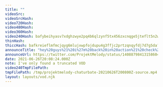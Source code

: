 ```yaml
---
title: ""
videoSrc: 
videoSrcHash: 
video720Hash: 
video480Hash: 
video360Hash: 
video240Hash: bafybeihyasv7xdghzwye2pq4b6qlzynf5tx456zxcnqge5jteflt5n2wwy?filename=projektmelody-chaturbate-20210626T200800Z-240p.mp4
thinHash: 
thiccHash: bafkreieflmfmcjqyg6mlujxwpfojdupu4g3ffjc2prtzqnqyfdj7d7g5da?filename=20210626T200800Z-thicc.jpg
announceTitle: "hey%20guys%21%20i%27m%20back%20in%20action%21%20check%20me%20out%20here%2C%20cuz%20i%27m%20live%20or%20whatever%3A"
announceUrl: https://twitter.com/ProjektMelody/status/1408879841315860486
date: 2021-06-26T20:08:24.000Z
note: I've only found a truncated VOD
video240TmpFilePath: 
tmpFilePath: /tmp/projektmelody-chaturbate-20210626T200800Z-source.mp4
layout: layouts/vod.njk
---
```

